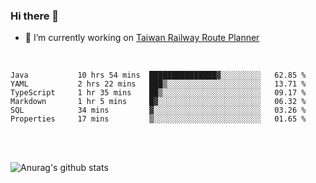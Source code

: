 ### Hi there 👋

- 🔭 I’m currently working on [Taiwan Railway Route Planner](https://github.com/Taiwan-Railway-Route-Planner)

<br/>

<!--START_SECTION:waka-->

```text
Java           10 hrs 54 mins  ███████████████▓░░░░░░░░░   62.85 %
YAML           2 hrs 22 mins   ███▒░░░░░░░░░░░░░░░░░░░░░   13.71 %
TypeScript     1 hr 35 mins    ██▒░░░░░░░░░░░░░░░░░░░░░░   09.17 %
Markdown       1 hr 5 mins     █▓░░░░░░░░░░░░░░░░░░░░░░░   06.32 %
SQL            34 mins         ▓░░░░░░░░░░░░░░░░░░░░░░░░   03.26 %
Properties     17 mins         ▒░░░░░░░░░░░░░░░░░░░░░░░░   01.65 %
```

<!--END_SECTION:waka-->

<br/>
<br/>

![Anurag's github stats](https://github-readme-stats.vercel.app/api?username=DepickereSven&show_icons=true&theme=tokyonight)



<!--
**DepickereSven/DepickereSven** is a ✨ _special_ ✨ repository because its `README.md` (this file) appears on your GitHub profile.

Here are some ideas to get you started:

- 🔭 I’m currently working on ...
- 🌱 I’m currently learning ...
- 👯 I’m looking to collaborate on ...
- 🤔 I’m looking for help with ...
- 💬 Ask me about ...
- 📫 How to reach me: ...
- 😄 Pronouns: ...
- ⚡ Fun fact: ...
-->
